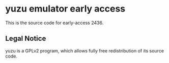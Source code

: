 yuzu emulator early access
=============

This is the source code for early-access 2436.

## Legal Notice

yuzu is a GPLv2 program, which allows fully free redistribution of its source code.